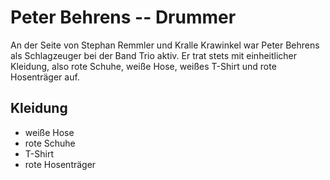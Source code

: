 # Peter Behrens -- Drummer

An der Seite von Stephan Remmler und Kralle Krawinkel war Peter Behrens als Schlagzeuger bei der Band Trio aktiv. Er trat stets mit einheitlicher Kleidung, also rote Schuhe, weiße Hose, weißes T-Shirt und rote Hosenträger auf.

## Kleidung
* weiße Hose
* rote Schuhe
* T-Shirt
* rote Hosenträger

